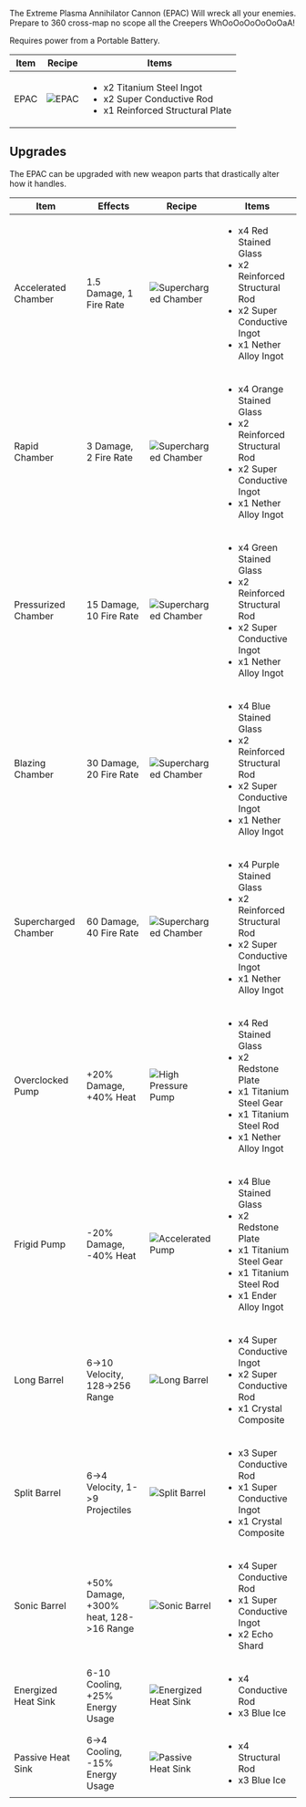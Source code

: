 The Extreme Plasma Annihilator Cannon (EPAC) Will wreck all your enemies. Prepare to 360 cross-map no scope all the Creepers WhOoOoOoOoOoOaA!

Requires power from a Portable Battery.


| Item | Recipe | Items |
|------|--------|-------|
| EPAC| ![EPAC](https://cdn.discordapp.com/attachments/739536694398812230/879727728381808710/plasma_weapon.png) | <ul><li>x2 Titanium Steel Ingot</li><li>x2 Super Conductive Rod</li><li>x1 Reinforced Structural Plate</li></ul> |

## Upgrades

The EPAC can be upgraded with new weapon parts that drastically alter how it handles.


| Item | Effects | Recipe | Items |
|------|---------|--------|-------|
| Accelerated Chamber | 1.5 Damage, 1 Fire Rate | ![Supercharged Chamber](https://cdn.discordapp.com/attachments/739536694398812230/1001992125245825115/accelerateed_chamber.png) | <ul><li>x4 Red Stained Glass</li><li>x2 Reinforced Structural Rod</li><li>x2 Super Conductive Ingot</li><li>x1 Nether Alloy Ingot</li></ul> |
| Rapid Chamber | 3 Damage, 2 Fire Rate | ![Supercharged Chamber](https://cdn.discordapp.com/attachments/739536694398812230/1001992125627510856/rapid_chamber.png) | <ul><li>x4 Orange Stained Glass</li><li>x2 Reinforced Structural Rod</li><li>x2 Super Conductive Ingot</li><li>x1 Nether Alloy Ingot</li></ul> |
| Pressurized Chamber | 15 Damage, 10 Fire Rate | ![Supercharged Chamber](https://cdn.discordapp.com/attachments/739536694398812230/1001992126105649182/pressurized_chamber.png) | <ul><li>x4 Green Stained Glass</li><li>x2 Reinforced Structural Rod</li><li>x2 Super Conductive Ingot</li><li>x1 Nether Alloy Ingot</li></ul> |
| Blazing Chamber | 30 Damage, 20 Fire Rate | ![Supercharged Chamber](https://cdn.discordapp.com/attachments/739536694398812230/1001992126642540586/blazing_chamber.png) | <ul><li>x4 Blue Stained Glass</li><li>x2 Reinforced Structural Rod</li><li>x2 Super Conductive Ingot</li><li>x1 Nether Alloy Ingot</li></ul> |
| Supercharged Chamber | 60 Damage, 40 Fire Rate | ![Supercharged Chamber](https://cdn.discordapp.com/attachments/739536694398812230/1001992127196172349/supercharged_chamber.png) | <ul><li>x4 Purple Stained Glass</li><li>x2 Reinforced Structural Rod</li><li>x2 Super Conductive Ingot</li><li>x1 Nether Alloy Ingot</li></ul> |
| Overclocked Pump | +20% Damage, +40% Heat | ![High Pressure Pump](https://cdn.discordapp.com/attachments/739536694398812230/879728571055243274/high_pressure_pump.png) | <ul><li>x4 Red Stained Glass</li><li>x2 Redstone Plate</li><li>x1 Titanium Steel Gear</li><li>x1 Titanium Steel Rod</li><li>x1 Nether Alloy Ingot</li></ul> |
| Frigid Pump | -20% Damage, -40% Heat | ![Accelerated Pump](https://cdn.discordapp.com/attachments/739536694398812230/879728223469072414/accelerated_pump.png) | <ul><li>x4 Blue Stained Glass</li><li>x2 Redstone Plate</li><li>x1 Titanium Steel Gear</li><li>x1 Titanium Steel Rod</li><li>x1 Ender Alloy Ingot</li></ul> |
| Long Barrel | 6->10 Velocity, 128->256 Range |![Long Barrel](https://cdn.discordapp.com/attachments/739536694398812230/879728607210115153/long_barrel.png) | <ul><li>x4 Super Conductive Ingot</li><li>x2 Super Conductive Rod</li><li>x1 Crystal Composite</li></ul> |
| Split Barrel | 6->4 Velocity, 1->9 Projectiles | ![Split Barrel](https://cdn.discordapp.com/attachments/739536694398812230/879728632996716624/split_barrel.png) | <ul><li>x3 Super Conductive Rod</li><li>x1 Super Conductive Ingot</li><li>x1 Crystal Composite</li></ul> |
| Sonic Barrel | +50% Damage, +300% heat, 128->16 Range | ![Sonic Barrel](https://cdn.discordapp.com/attachments/739536694398812230/1001990545247318016/sonic_barrel.png) | <ul><li>x4 Super Conductive Rod</li><li>x1 Super Conductive Ingot</li><li>x2 Echo Shard</li></ul> |
| Energized Heat Sink | 6-10 Cooling, +25% Energy Usage |![Energized Heat Sink](https://cdn.discordapp.com/attachments/739536694398812230/879728778824253520/energized_heat_sink.png) | <ul><li>x4 Conductive Rod</li><li>x3 Blue Ice</li></ul> |
| Passive Heat Sink | 6->4 Cooling, -15% Energy Usage | ![Passive Heat Sink](https://cdn.discordapp.com/attachments/739536694398812230/879728799833550908/passive_heat_sink.png) | <ul><li>x4 Structural Rod</li><li>x3 Blue Ice</li></ul> |
